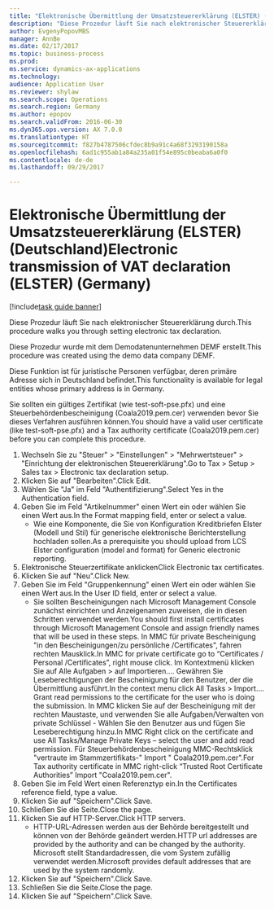```yaml
--- 
title: "Elektronische Übermittlung der Umsatzsteuererklärung (ELSTER) (Deutschland)"
description: "Diese Prozedur läuft Sie nach elektronischer Steuererklärung durch."
author: EvgenyPopovMBS
manager: AnnBe
ms.date: 02/17/2017
ms.topic: business-process
ms.prod: 
ms.service: dynamics-ax-applications
ms.technology: 
audience: Application User
ms.reviewer: shylaw
ms.search.scope: Operations
ms.search.region: Germany
ms.author: epopov
ms.search.validFrom: 2016-06-30
ms.dyn365.ops.version: AX 7.0.0
ms.translationtype: HT
ms.sourcegitcommit: f827b4787506cfdec8b9a91c4a68f3293190158a
ms.openlocfilehash: 6ad1c955ab1a84a235a01f54e895c0beaba6a0f0
ms.contentlocale: de-de
ms.lasthandoff: 09/29/2017

---
```

# <a name="electronic-transmission-of-vat-declaration-elster-germany"></a><span data-ttu-id="c8eff-103">Elektronische Übermittlung der Umsatzsteuererklärung (ELSTER) (Deutschland)</span><span class="sxs-lookup"><span data-stu-id="c8eff-103">Electronic transmission of VAT declaration (ELSTER) (Germany)</span></span>

[!include[task guide banner](../../includes/task-guide-banner.md)]

<span data-ttu-id="c8eff-104">Diese Prozedur läuft Sie nach elektronischer Steuererklärung durch.</span><span class="sxs-lookup"><span data-stu-id="c8eff-104">This procedure walks you through setting electronic tax declaration.</span></span>

<span data-ttu-id="c8eff-105">Diese Prozedur wurde mit dem Demodatenunternehmen DEMF erstellt.</span><span class="sxs-lookup"><span data-stu-id="c8eff-105">This procedure was created using the demo data company DEMF.</span></span> 

<span data-ttu-id="c8eff-106">Diese Funktion ist für juristische Personen verfügbar, deren primäre Adresse sich in Deutschland befindet.</span><span class="sxs-lookup"><span data-stu-id="c8eff-106">This functionality is available for legal entities whose primary address is in Germany.</span></span>

<span data-ttu-id="c8eff-107">Sie sollten ein gültiges Zertifikat (wie test-soft-pse.pfx) und eine Steuerbehördenbescheinigung (Coala2019.pem.cer) verwenden bevor Sie dieses Verfahren ausführen können.</span><span class="sxs-lookup"><span data-stu-id="c8eff-107">You should have a valid user certificate (like test-soft-pse.pfx) and a Tax authority certificate (Coala2019.pem.cer) before you can complete this procedure.</span></span>



1. <span data-ttu-id="c8eff-108">Wechseln Sie zu "Steuer" > "Einstellungen" > "Mehrwertsteuer" > "Einrichtung der elektronischen Steuererklärung".</span><span class="sxs-lookup"><span data-stu-id="c8eff-108">Go to Tax > Setup > Sales tax > Electronic tax declaration setup.</span></span>
2. <span data-ttu-id="c8eff-109">Klicken Sie auf "Bearbeiten".</span><span class="sxs-lookup"><span data-stu-id="c8eff-109">Click Edit.</span></span>
3. <span data-ttu-id="c8eff-110">Wählen Sie "Ja" im Feld "Authentifizierung".</span><span class="sxs-lookup"><span data-stu-id="c8eff-110">Select Yes in the Authentication field.</span></span>
4. <span data-ttu-id="c8eff-111">Geben Sie im Feld "Artikelnummer" einen Wert ein oder wählen Sie einen Wert aus.</span><span class="sxs-lookup"><span data-stu-id="c8eff-111">In the Format mapping field, enter or select a value.</span></span>
    * <span data-ttu-id="c8eff-112">Wie eine Komponente, die Sie von Konfiguration Kreditbriefen Elster (Modell und Stil) für generische elektronische Berichterstellung hochladen sollen.</span><span class="sxs-lookup"><span data-stu-id="c8eff-112">As a prerequisite you should upload from LCS Elster configuration (model and format) for Generic electronic reporting.</span></span>  
5. <span data-ttu-id="c8eff-113">Elektronische Steuerzertifikate anklicken</span><span class="sxs-lookup"><span data-stu-id="c8eff-113">Click Electronic tax certificates.</span></span>
6. <span data-ttu-id="c8eff-114">Klicken Sie auf "Neu".</span><span class="sxs-lookup"><span data-stu-id="c8eff-114">Click New.</span></span>
7. <span data-ttu-id="c8eff-115">Geben Sie im Feld "Gruppenkennung" einen Wert ein oder wählen Sie einen Wert aus.</span><span class="sxs-lookup"><span data-stu-id="c8eff-115">In the User ID field, enter or select a value.</span></span>
    * <span data-ttu-id="c8eff-116">Sie sollten Bescheinigungen nach Microsoft Management Console zunächst einrichten und Anzeigenamen zuweisen, die in diesen Schritten verwendet werden.</span><span class="sxs-lookup"><span data-stu-id="c8eff-116">You should first install certificates through Microsoft Management Console and assign friendly names that will be used in these steps.</span></span>  <span data-ttu-id="c8eff-117">In MMC für private Bescheinigung "in den Bescheinigungen/zu persönliche /Certificates", fahren rechten Mausklick.</span><span class="sxs-lookup"><span data-stu-id="c8eff-117">In MMC for private certificate go to “Certificates / Personal /Certificates”, right mouse click.</span></span>  <span data-ttu-id="c8eff-118">Im Kontextmenü klicken Sie auf Alle Aufgaben > auf Importieren…. Gewähren Sie Leseberechtigungen der Bescheinigung für den Benutzer, der die Übermittlung ausführt.</span><span class="sxs-lookup"><span data-stu-id="c8eff-118">In the context menu click All Tasks > Import....  Grant read permissions to the certificate for the user who is doing the submission.</span></span>  <span data-ttu-id="c8eff-119">In MMC klicken Sie auf der Bescheinigung mit der rechten Maustaste, und verwenden Sie alle Aufgaben/Verwalten von private Schlüssel - Wählen Sie den Benutzer aus und fügen Sie Leseberechtigung hinzu.</span><span class="sxs-lookup"><span data-stu-id="c8eff-119">In MMC Right click on the certificate and use All Tasks/Manage Private Keys – select the user and add read permission.</span></span>  <span data-ttu-id="c8eff-120">Für Steuerbehördenbescheinigung MMC-Rechtsklick "vertraute im Stammzertifikats-" Import " Coala2019.pem.cer".</span><span class="sxs-lookup"><span data-stu-id="c8eff-120">For Tax authority certificate in MMC right-click “Trusted Root Certificate Authorities”  Import "Coala2019.pem.cer".</span></span>  
8. <span data-ttu-id="c8eff-121">Geben Sie im Feld Wert einen Referenztyp ein.</span><span class="sxs-lookup"><span data-stu-id="c8eff-121">In the Certificates reference field, type a value.</span></span>
9. <span data-ttu-id="c8eff-122">Klicken Sie auf "Speichern".</span><span class="sxs-lookup"><span data-stu-id="c8eff-122">Click Save.</span></span>
10. <span data-ttu-id="c8eff-123">Schließen Sie die Seite.</span><span class="sxs-lookup"><span data-stu-id="c8eff-123">Close the page.</span></span>
11. <span data-ttu-id="c8eff-124">Klicken Sie auf HTTP-Server.</span><span class="sxs-lookup"><span data-stu-id="c8eff-124">Click HTTP servers.</span></span>
    * <span data-ttu-id="c8eff-125">HTTP-URL-Adressen werden aus der Behörde bereitgestellt und können von der Behörde geändert werden.</span><span class="sxs-lookup"><span data-stu-id="c8eff-125">HTTP url addresses are provided by the authority and can be changed by the authority.</span></span> <span data-ttu-id="c8eff-126">Microsoft stellt Standardadressen, die vom System zufällig verwendet werden.</span><span class="sxs-lookup"><span data-stu-id="c8eff-126">Microsoft provides default addresses that are used by the system randomly.</span></span>  
12. <span data-ttu-id="c8eff-127">Klicken Sie auf "Speichern".</span><span class="sxs-lookup"><span data-stu-id="c8eff-127">Click Save.</span></span>
13. <span data-ttu-id="c8eff-128">Schließen Sie die Seite.</span><span class="sxs-lookup"><span data-stu-id="c8eff-128">Close the page.</span></span>
14. <span data-ttu-id="c8eff-129">Klicken Sie auf "Speichern".</span><span class="sxs-lookup"><span data-stu-id="c8eff-129">Click Save.</span></span>


